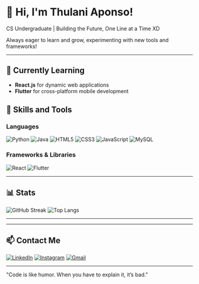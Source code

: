 # 👋 Hi, I'm Thulani Aponso!

CS Undergraduate | Building the Future, One Line at a Time XD

Always eager to learn and grow, experimenting with new tools and frameworks!

---

## 🌱 Currently Learning
- **React.js** for dynamic web applications
- **Flutter** for cross-platform mobile development


## 🔧 Skills and Tools

### Languages
![Python](https://img.shields.io/badge/Python-3670A0?style=flat-square&logo=python&logoColor=white)
![Java](https://img.shields.io/badge/Java-007396?style=flat-square&logo=java&logoColor=white)
![HTML5](https://img.shields.io/badge/HTML5-E34F26?style=flat-square&logo=html5&logoColor=white)
![CSS3](https://img.shields.io/badge/CSS3-1572B6?style=flat-square&logo=css3&logoColor=white)
![JavaScript](https://img.shields.io/badge/JavaScript-F7DF1E?style=flat-square&logo=javascript&logoColor=black)
![MySQL](https://img.shields.io/badge/MySQL-4479A1?style=flat-square&logo=mysql&logoColor=white)

### Frameworks & Libraries
![React](https://img.shields.io/badge/React-20232A?style=flat-square&logo=react&logoColor=61DAFB)
![Flutter](https://img.shields.io/badge/Flutter-02569B?style=flat-square&logo=flutter&logoColor=white)

---

## 📊 Stats
![GitHub Streak](https://github-readme-streak-stats.herokuapp.com?user=thulani2418&theme=dark&hide_border=true)
![Top Langs](https://github-readme-stats.vercel.app/api/top-langs/?username=thulani2418&layout=compact&theme=dark&hide_border=true)

---

---

## 📫 Contact Me
[![LinkedIn](https://img.shields.io/badge/LinkedIn-0077B5?style=flat-square&logo=linkedin&logoColor=white)](https://www.linkedin.com/in/thulani-aponso-a29a14251?utm_source=share&utm_campaign=share_via&utm_content=profile&utm_medium=android_app)
[![Instagram](https://img.shields.io/badge/Instagram-E4405F?style=flat-square&logo=instagram&logoColor=white)](https://www.instagram.com/_thulaniii/)
[![Gmail](https://img.shields.io/badge/Gmail-D14836?style=flat-square&logo=gmail&logoColor=white)](mailto:thulaniaponso@gmail.com)

---

"Code is like humor. When you have to explain it, it’s bad."
